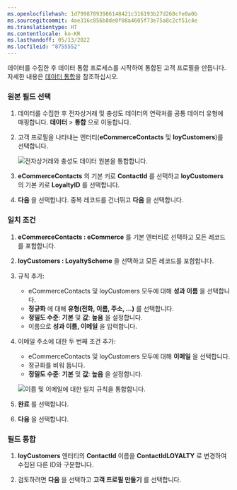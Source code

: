 ```yaml
---
ms.openlocfilehash: 1d79987893986148421c316193b27d268cfe0a0b
ms.sourcegitcommit: 4ae316c856b8de0f08a4605f73e75a8c2cf51c4e
ms.translationtype: HT
ms.contentlocale: ko-KR
ms.lasthandoff: 05/13/2022
ms.locfileid: "8755552"
---
```

데이터를 수집한 후 데이터 통합 프로세스를 시작하여 통합된 고객 프로필을 만듭니다. 자세한 내용은 [데이터 통합](../data-unification.md)을 참조하십시오.

### <a name="select-source-fields"></a>원본 필드 선택

1. 데이터를 수집한 후 전자상거래 및 충성도 데이터의 연락처를 공통 데이터 유형에 매핑합니다. **데이터** > **통합** 으로 이동합니다.

1. 고객 프로필을 나타내는 엔터티(**eCommerceContacts** 및 **loyCustomers**)를 선택합니다.

   ![전자상거래와 충성도 데이터 원본을 통합합니다.](../media/unify-ecommerce-loyalty.png)

1. **eCommerceContacts** 의 기본 키로 **ContactId** 를 선택하고 **loyCustomers** 의 기본 키로 **LoyaltyID** 를 선택합니다.

1. **다음** 을 선택합니다. 중복 레코드를 건너뛰고 **다음** 을 ​​선택합니다.

### <a name="match-conditions"></a>일치 조건

1. **eCommerceContacts : eCommerce** 를 기본 엔터티로 선택하고 모든 레코드를 포함합니다.

1. **loyCustomers : LoyaltyScheme** 을 선택하고 모든 레코드를 포함합니다.

1. 규칙 추가:
   - eCommerceContacts 및 loyCustomers 모두에 대해 **성과 이름** 을 선택합니다.
   - **정규화** 에 대해 **유형(전화, 이름, 주소, ...)** 를 선택합니다.
   - **정밀도 수준**: **기본** 및 **값**: **높음** 을 설정합니다.
   - 이름으로 **성과 이름, 이메일** 을 입력합니다.

1. 이메일 주소에 대한 두 번째 조건 추가:
   - eCommerceContacts 및 loyCustomers 모두에 대해 **이메일** 을 선택합니다.
   - 정규화를 비워 둡니다.
   - **정밀도 수준**: **기본** 및 **값**: **높음** 을 설정합니다.

   ![이름 및 이메일에 대한 일치 규칙을 통합합니다.](../media/unify-match-rule.png)

1. **완료** 를 선택합니다.

1. **다음** 을 선택합니다.

### <a name="unify-fields"></a>필드 통합

1. **loyCustomers** 엔터티의 **ContactId** 이름을 **ContactIdLOYALTY** 로 변경하여 수집된 다른 ID와 구분합니다.

1. 검토하려면 **다음** 을 선택하고 **고객 프로필 만들기** 를 선택합니다.
